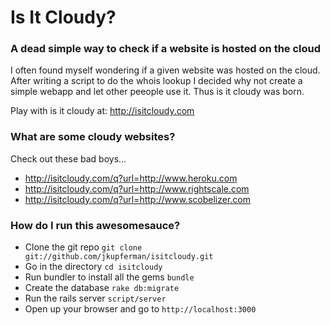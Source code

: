 # Is It Cloudy?
### A dead simple way to check if a website is hosted on the cloud

I often found myself wondering if a given website was hosted on the cloud. After writing a script to do the whois lookup I decided why not create a simple webapp and let other peeople use it. Thus is it cloudy was born. 

Play with is it cloudy at:
http://isitcloudy.com

### What are some cloudy websites?
Check out these bad boys...
* http://isitcloudy.com/q?url=http://www.heroku.com
* http://isitcloudy.com/q?url=http://www.rightscale.com
* http://isitcloudy.com/q?url=http://www.scobelizer.com

### How do I run this awesomesauce?
* Clone the git repo `git clone git://github.com/jkupferman/isitcloudy.git`
* Go in the directory `cd isitcloudy`
* Run bundler to install all the gems `bundle`
* Create the database `rake db:migrate`
* Run the rails server `script/server`
* Open up your browser and go to `http://localhost:3000`
